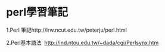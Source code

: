 # perl學習筆記


1.Perl 筆記http://irw.ncut.edu.tw/peterju/perl.html

2.Perl基本語法  http://ind.ntou.edu.tw/~dada/cgi/Perlsynx.htm
